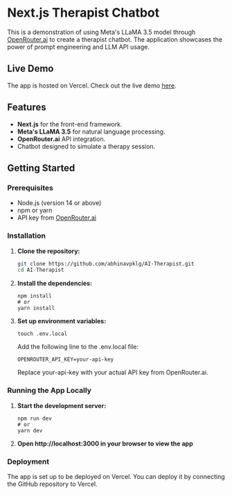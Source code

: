 # Next.js Therapist Chatbot

This is a demonstration of using Meta's LLaMA 3.5 model through [OpenRouter.ai](https://openrouter.ai/) to create a therapist chatbot. The application showcases the power of prompt engineering and LLM API usage.

## Live Demo

The app is hosted on Vercel. Check out the live demo [here](https://your-vercel-link).

## Features

- **Next.js** for the front-end framework.
- **Meta's LLaMA 3.5** for natural language processing.
- **OpenRouter.ai** API integration.
- Chatbot designed to simulate a therapy session.

## Getting Started

### Prerequisites

- Node.js (version 14 or above)
- npm or yarn
- API key from [OpenRouter.ai](https://openrouter.ai/)

### Installation

1. **Clone the repository:**

   ```bash
   git clone https://github.com/abhinavpklg/AI-Therapist.git
   cd AI-Therapist
   ```
2. **Install the dependencies:**
   ```
   npm install
   # or
   yarn install
   ```
3. **Set up environment variables:**
   ```
   touch .env.local
   ```

   Add the following line to the .env.local file:
   ```
   OPENROUTER_API_KEY=your-api-key
   ```
   Replace your-api-key with your actual API key from OpenRouter.ai.


### Running the App Locally

1. **Start the development server:**
   ```
   npm run dev
   # or
   yarn dev
   ```
2. **Open http://localhost:3000 in your browser to view the app**


### Deployment

   The app is set up to be deployed on Vercel. You can deploy it by connecting the GitHub repository to Vercel.
